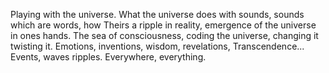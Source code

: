 ---
---
Playing with the universe. What the universe does with sounds, sounds which are words, how Theirs a ripple in reality, emergence of the universe in ones hands. The sea of consciousness, coding the universe, changing it twisting it. Emotions, inventions, wisdom, revelations, Transcendence... Events, waves ripples. Everywhere, everything.
